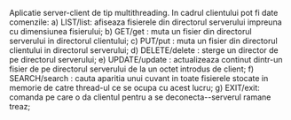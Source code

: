 Aplicatie server-client de tip multithreading.
In cadrul clientului pot fi date comenzile:
    a)  LIST/list: afiseaza fisierele din directorul serverului impreuna cu     dimensiunea fisierului;
    b)  GET/get <filename>: muta un fisier din directorul serverului in directorul clientului;
    c)  PUT/put <filename>: muta un fisier din directorul clientului in directorul serverului;
    d)  DELETE/delete <filename>: sterge un director de pe directorul serverului;
    e)  UPDATE/update <filename>: actualizeaza continut dintr-un fisier de pe directorul serverului de la un octet introdus de client;
    f)  SEARCH/search <word>: cauta aparitia unui cuvant in toate fisierele stocate in memorie de catre thread-ul ce se ocupa cu acest lucru;
    g)  EXIT/exit: comanda pe care o da clientul pentru a se deconecta--serverul ramane treaz;

